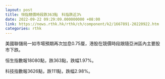 ```yaml
---
layout: post
title: 恒指競價時段跌363點　科指跌近3%
date: 2022-09-22 09:29:09.000000000 +08:00
link: https://news.rthk.hk/rthk/ch/component/k2/1667891-20220922.htm
categories: rthk
---
```


美國聯儲局一如市場預期再次加息0.75厘，港股在競價時段跟隨亞洲區內主要股市下跌。

恒生指數報18080點，跌363點，跌幅1.97%。

科技指數報3626點，跌111點，跌幅2.98%。
